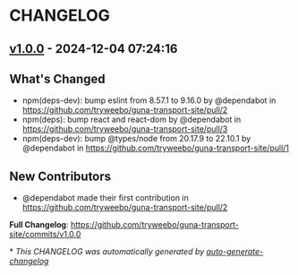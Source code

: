 # CHANGELOG

## [v1.0.0](https://github.com/tryweebo/guna-transport-site/releases/tag/v1.0.0) - 2024-12-04 07:24:16

## What's Changed

- npm(deps-dev): bump eslint from 8.57.1 to 9.16.0 by @dependabot in https://github.com/tryweebo/guna-transport-site/pull/2
- npm(deps): bump react and react-dom by @dependabot in https://github.com/tryweebo/guna-transport-site/pull/3
- npm(deps-dev): bump @types/node from 20.17.9 to 22.10.1 by @dependabot in https://github.com/tryweebo/guna-transport-site/pull/1

## New Contributors

- @dependabot made their first contribution in https://github.com/tryweebo/guna-transport-site/pull/2

**Full Changelog**: https://github.com/tryweebo/guna-transport-site/commits/v1.0.0

\* _This CHANGELOG was automatically generated by [auto-generate-changelog](https://github.com/BobAnkh/auto-generate-changelog)_
